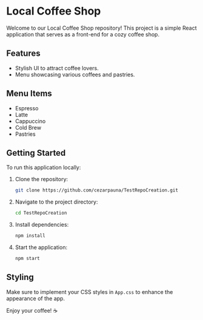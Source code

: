 # Local Coffee Shop

Welcome to our Local Coffee Shop repository! This project is a simple React application that serves as a front-end for a cozy coffee shop.

## Features
- Stylish UI to attract coffee lovers.
- Menu showcasing various coffees and pastries.

## Menu Items
- Espresso
- Latte
- Cappuccino
- Cold Brew
- Pastries

## Getting Started
To run this application locally:
1. Clone the repository:
   ```bash
   git clone https://github.com/cezarpauna/TestRepoCreation.git
   ```
2. Navigate to the project directory:
   ```bash
   cd TestRepoCreation
   ```
3. Install dependencies:
   ```bash
   npm install
   ```
4. Start the application:
   ```bash
   npm start
   ```

## Styling
Make sure to implement your CSS styles in `App.css` to enhance the appearance of the app.

Enjoy your coffee! ☕